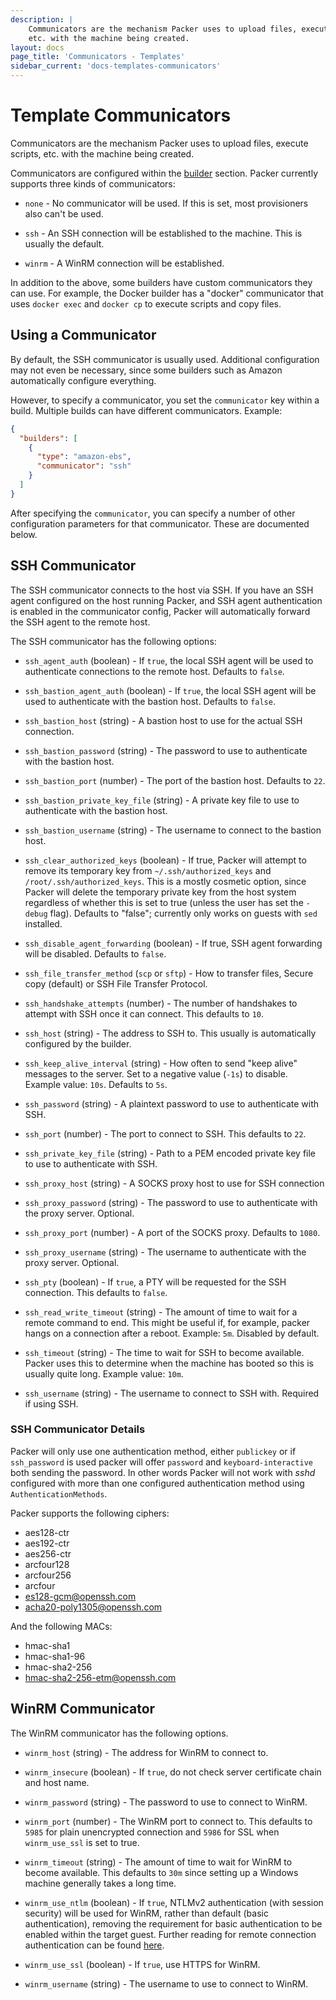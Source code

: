 ```yaml
---
description: |
    Communicators are the mechanism Packer uses to upload files, execute scripts,
    etc. with the machine being created.
layout: docs
page_title: 'Communicators - Templates'
sidebar_current: 'docs-templates-communicators'
---
```


# Template Communicators

Communicators are the mechanism Packer uses to upload files, execute
scripts, etc. with the machine being created.

Communicators are configured within the [builder](/docs/templates/builders.html)
section. Packer currently supports three kinds of communicators:

-   `none` - No communicator will be used. If this is set, most provisioners
    also can't be used.

-   `ssh` - An SSH connection will be established to the machine. This is
    usually the default.

-   `winrm` - A WinRM connection will be established.

In addition to the above, some builders have custom communicators they can
use. For example, the Docker builder has a "docker" communicator that uses
`docker exec` and `docker cp` to execute scripts and copy files.

## Using a Communicator

By default, the SSH communicator is usually used. Additional configuration
may not even be necessary, since some builders such as Amazon automatically
configure everything.

However, to specify a communicator, you set the `communicator` key within
a build. Multiple builds can have different communicators. Example:

``` json
{
  "builders": [
    {
      "type": "amazon-ebs",
      "communicator": "ssh"
    }
  ]
}
```

After specifying the `communicator`, you can specify a number of other
configuration parameters for that communicator. These are documented below.

## SSH Communicator

The SSH communicator connects to the host via SSH. If you have an SSH agent
configured on the host running Packer, and SSH agent authentication is enabled
in the communicator config, Packer will automatically forward the SSH agent
to the remote host.

The SSH communicator has the following options:

-   `ssh_agent_auth` (boolean) - If `true`, the local SSH agent will be used to
    authenticate connections to the remote host. Defaults to `false`.

-   `ssh_bastion_agent_auth` (boolean) - If `true`, the local SSH agent will
    be used to authenticate with the bastion host. Defaults to `false`.

-   `ssh_bastion_host` (string) - A bastion host to use for the actual
    SSH connection.

-   `ssh_bastion_password` (string) - The password to use to authenticate
    with the bastion host.

-   `ssh_bastion_port` (number) - The port of the bastion host. Defaults to `22`.

-   `ssh_bastion_private_key_file` (string) - A private key file to use
    to authenticate with the bastion host.

-   `ssh_bastion_username` (string) - The username to connect to the bastion
    host.

-   `ssh_clear_authorized_keys` (boolean) - If true, Packer will attempt to
    remove its temporary key from `~/.ssh/authorized_keys` and
    `/root/.ssh/authorized_keys`. This is a mostly cosmetic option, since Packer
    will delete the temporary private key from the host system regardless of
    whether this is set to true (unless the user has set the `-debug` flag).
    Defaults to "false"; currently only works on guests with `sed` installed.

-   `ssh_disable_agent_forwarding` (boolean) - If true, SSH agent forwarding
    will be disabled. Defaults to `false`.

-   `ssh_file_transfer_method` (`scp` or `sftp`) - How to transfer files, Secure
    copy (default) or SSH File Transfer Protocol.

-   `ssh_handshake_attempts` (number) - The number of handshakes to attempt
    with SSH once it can connect. This defaults to `10`.

-   `ssh_host` (string) - The address to SSH to. This usually is automatically
    configured by the builder.

*   `ssh_keep_alive_interval` (string) - How often to send "keep alive"
    messages to the server. Set to a negative value (`-1s`) to disable. Example
    value: `10s`. Defaults to `5s`.

-   `ssh_password` (string) - A plaintext password to use to authenticate
    with SSH.

-   `ssh_port` (number) - The port to connect to SSH. This defaults to `22`.

-   `ssh_private_key_file` (string) - Path to a PEM encoded private key
    file to use to authenticate with SSH.

-   `ssh_proxy_host` (string) - A SOCKS proxy host to use for SSH connection

-   `ssh_proxy_password` (string) - The password to use to authenticate with
    the proxy server. Optional.

-   `ssh_proxy_port` (number) - A port of the SOCKS proxy. Defaults to `1080`.

-   `ssh_proxy_username` (string) - The username to authenticate with the proxy
    server. Optional.

-   `ssh_pty` (boolean) - If `true`, a PTY will be requested for the SSH
    connection. This defaults to `false`.

*   `ssh_read_write_timeout` (string) - The amount of time to wait for a remote
    command to end. This might be useful if, for example, packer hangs on
    a connection after a reboot. Example: `5m`. Disabled by default.

-   `ssh_timeout` (string) - The time to wait for SSH to become available.
    Packer uses this to determine when the machine has booted so this is
    usually quite long. Example value: `10m`.

-   `ssh_username` (string) - The username to connect to SSH with. Required
    if using SSH.

### SSH Communicator Details

Packer will only use one authentication method, either `publickey` or if
`ssh_password` is used packer will offer `password` and `keyboard-interactive`
both sending the password. In other words Packer will not work with _sshd_
configured with more than one configured authentication method using
`AuthenticationMethods`.

Packer supports the following ciphers:

- aes128-ctr
- aes192-ctr
- aes256-ctr
- arcfour128
- arcfour256
- arcfour
- es128-gcm@openssh.com
- acha20-poly1305@openssh.com

And the following MACs:

- hmac-sha1
- hmac-sha1-96
- hmac-sha2-256
- hmac-sha2-256-etm@openssh.com

## WinRM Communicator

The WinRM communicator has the following options.

-   `winrm_host` (string) - The address for WinRM to connect to.

-   `winrm_insecure` (boolean) - If `true`, do not check server certificate
    chain and host name.

-   `winrm_password` (string) - The password to use to connect to WinRM.

-   `winrm_port` (number) - The WinRM port to connect to. This defaults to
    `5985` for plain unencrypted connection and `5986` for SSL when
    `winrm_use_ssl` is set to true.

-   `winrm_timeout` (string) - The amount of time to wait for WinRM to
    become available. This defaults to `30m` since setting up a Windows
    machine generally takes a long time.

-   `winrm_use_ntlm` (boolean) - If `true`, NTLMv2 authentication (with
    session security) will be used for WinRM, rather than
    default (basic authentication), removing the requirement for basic
    authentication to be enabled within the target guest. Further reading
    for remote connection authentication can be found
    [here](https://msdn.microsoft.com/en-us/library/aa384295(v=vs.85).aspx).

-   `winrm_use_ssl` (boolean) - If `true`, use HTTPS for WinRM.

-   `winrm_username` (string) - The username to use to connect to WinRM.
